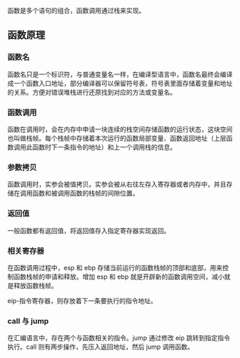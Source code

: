 函数是多个语句的组合，函数调用通过栈来实现。

## 函数原理

### 函数名

函数名只是一个标识符，与普通变量名一样，在编译型语言中，函数名最终会编译成一个函数入口地址，部分编译器可以保留符号表，符号表里面存储着变量和地址的关系。方便对错误堆栈进行还原找到对应的方法或变量名。

### 函数调用

函数在调用时，会在内存中申请一块连续的栈空间存储函数的运行状态，这块空间也叫做栈帧。每个栈帧中存储着本次运行的函数局部变量、函数返回地址（上层函数调用此函数时下一条指令的地址）和上一个调用栈的信息。

### 参数拷贝

函数调用时，实参会被值拷贝。实参会被从右往左存入寄存器或者内存中，并且存储在调用函数和被调用函数的栈帧的间隙位置。

### 返回值

一般函数都有返回值，将返回值存入指定寄存器实现返回。

### 相关寄存器

在函数调用过程中，esp 和 ebp 存储当前运行的函数栈帧的顶部和底部，用来控制函数栈帧的申请和释放。增加 esp 和 ebp 就是开辟新的函数调用空间，减小就是释放函数栈帧。

eip-指令寄存器，则存放着下一条要执行的指令地址。

### call 与 jump

在汇编语言中，存在两个与函数相关的指令。jump 通过修改 eip 跳转到指定指令执行。call 则有两步操作，先压入返回地址，然后 jump 调用函数。
